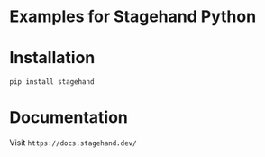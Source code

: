 # Examples for Stagehand Python


# Installation

`pip install stagehand`

# Documentation

Visit `https://docs.stagehand.dev/`
